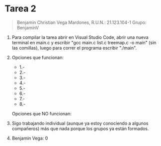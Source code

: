 # Tarea 2

> Benjamín Christian Vega Mardones, R.U.N.: 21.123.104-1
> Grupo: BenjamínV

1. Para compilar la tarea abrir en Visual Studio Code, abrir una nueva terminal en main.c y escribir "gcc main.c list.c treemap.c -o main" (sin las comillas), luego para correr el programa escribir "./main".

2. Opciones que funcionan:
   - 1.- 
   - 2.- 
   - 3.- 
   - 4.- 
   - 5.- 
   - 6.- 
   - 7.- 
   - 8.- 

   Opciones que NO funcionan:

3. Sigo trabajando individual (aunque ya estoy conociendo a algunos compañeros) más que nada porque los grupos ya están formados.

4. Benjamín Vega: 0

